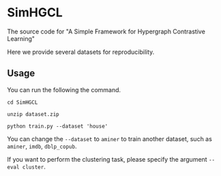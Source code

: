 # SimHGCL
The source code for "A Simple Framework for Hypergraph Contrastive Learning"

Here we provide several datasets for reproducibility.
## Usage
You can run the following the command.

```
cd SimHGCL
```

```
unzip dataset.zip
```

```
python train.py --dataset 'house'
```

You can change the ```--dataset``` to ```aminer``` to train another dataset, such as ```aminer```, ```imdb```, ```dblp_copub```.

If you want to perform the clustering task, please specify the argument ```--eval cluster```.
